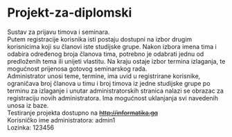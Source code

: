 # Projekt-za-diplomski
Sustav za prijavu timova i seminara.
<br>
Putem registracije korisnika isti postaju dostupni na izbor drugim korisnicima koji su članovi iste studijske grupe. Nakon izbora imena tima i odabira određenog broja članova tima, potrebno je odabrati jednu od predloženih tema ili unijeti vlastitu. Na kraju ostaje izbor termina izlaganja, te mogućnost prijenosa gotovog seminarskog rada.
<br>
Administrator unosi teme, termine, ima uvid u registrirane korisnike, ograničava broj članova u timu i broj timova iz jedne studijske grupe po terminu za izlaganje i unutar administratorskih stranica nalazi se obrazac za registraciju novih administratora. Ima mogućnost uklanjanja svi navedenih unosa iz baze.
<br>
Testiranje projekta dostupno na <strike>http://informatika.gq</strike>
<br>
Korisničko ime administratora: admin1
<br>
Lozinka: 123456
